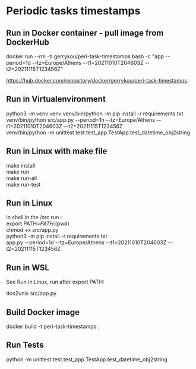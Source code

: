 # Periodic tasks timestamps

## Run in Docker container - pull image from DockerHub
docker run --rm -ti gerrykou/peri-task-timestamps bash -c "app --period=1d --tz=Europe/Athens --t1=20211010T204603Z --t2=20211115T123456Z"

https://hub.docker.com/repository/docker/gerrykou/peri-task-timestamps

## Run in Virtualenvironment
python3 -m venv venv
venv/bin/python -m pip install -r requirements.txt
venv/bin/python src/app.py --period=1h --tz=Europe/Athens --t1=20211010T204603Z --t2=20211115T123456Z   
venv/bin/python -m unittest test.test_app.TestApp.test_datetime_obj2string

## Run in Linux with make file
make install  
make run  
make run-all  
make run-test

## Run in Linux
in shell in the /src run :  
export PATH=$PATH:$(pwd)   
chmod +x src/app.py  
python3 -m pip install -r requirements.txt  
app.py --period=1d --tz=Europe/Athens --t1=20211010T204603Z --t2=20211115T123456Z

## Run in WSL
See Run in Linux, run after export PATH:  

dos2unix src/app.py  


## Build Docker image
docker build -t peri-task-timestamps .

## Run Tests
python -m unittest test.test_app.TestApp.test_datetime_obj2string
